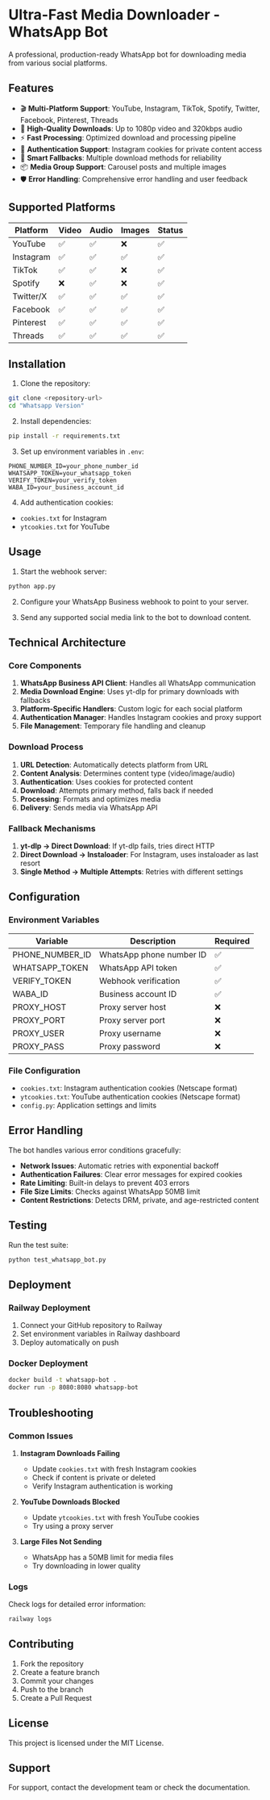 # Ultra-Fast Media Downloader - WhatsApp Bot

A professional, production-ready WhatsApp bot for downloading media from various social platforms.

## Features

- 🎬 **Multi-Platform Support**: YouTube, Instagram, TikTok, Spotify, Twitter, Facebook, Pinterest, Threads
- 📱 **High-Quality Downloads**: Up to 1080p video and 320kbps audio
- ⚡ **Fast Processing**: Optimized download and processing pipeline
- 🔐 **Authentication Support**: Instagram cookies for private content access
- 🔄 **Smart Fallbacks**: Multiple download methods for reliability
- 📦 **Media Group Support**: Carousel posts and multiple images
- 🛡️ **Error Handling**: Comprehensive error handling and user feedback

## Supported Platforms

| Platform    | Video | Audio | Images | Status |
|-------------|-------|-------|--------|--------|
| YouTube     | ✅    | ✅    | ❌     | ✅     |
| Instagram   | ✅    | ✅    | ✅     | ✅     |
| TikTok      | ✅    | ✅    | ❌     | ✅     |
| Spotify     | ❌    | ✅    | ❌     | ✅     |
| Twitter/X   | ✅    | ✅    | ✅     | ✅     |
| Facebook    | ✅    | ✅    | ✅     | ✅     |
| Pinterest   | ✅    | ✅    | ✅     | ✅     |
| Threads     | ✅    | ✅    | ✅     | ✅     |

## Installation

1. Clone the repository:
```bash
git clone <repository-url>
cd "Whatsapp Version"
```

2. Install dependencies:
```bash
pip install -r requirements.txt
```

3. Set up environment variables in `.env`:
```env
PHONE_NUMBER_ID=your_phone_number_id
WHATSAPP_TOKEN=your_whatsapp_token
VERIFY_TOKEN=your_verify_token
WABA_ID=your_business_account_id
```

4. Add authentication cookies:
- `cookies.txt` for Instagram
- `ytcookies.txt` for YouTube

## Usage

1. Start the webhook server:
```bash
python app.py
```

2. Configure your WhatsApp Business webhook to point to your server.

3. Send any supported social media link to the bot to download content.

## Technical Architecture

### Core Components

1. **WhatsApp Business API Client**: Handles all WhatsApp communication
2. **Media Download Engine**: Uses yt-dlp for primary downloads with fallbacks
3. **Platform-Specific Handlers**: Custom logic for each social platform
4. **Authentication Manager**: Handles Instagram cookies and proxy support
5. **File Management**: Temporary file handling and cleanup

### Download Process

1. **URL Detection**: Automatically detects platform from URL
2. **Content Analysis**: Determines content type (video/image/audio)
3. **Authentication**: Uses cookies for protected content
4. **Download**: Attempts primary method, falls back if needed
5. **Processing**: Formats and optimizes media
6. **Delivery**: Sends media via WhatsApp API

### Fallback Mechanisms

1. **yt-dlp → Direct Download**: If yt-dlp fails, tries direct HTTP
2. **Direct Download → Instaloader**: For Instagram, uses instaloader as last resort
3. **Single Method → Multiple Attempts**: Retries with different settings

## Configuration

### Environment Variables

| Variable         | Description              | Required |
|------------------|--------------------------|----------|
| PHONE_NUMBER_ID  | WhatsApp phone number ID | ✅       |
| WHATSAPP_TOKEN   | WhatsApp API token       | ✅       |
| VERIFY_TOKEN     | Webhook verification     | ✅       |
| WABA_ID          | Business account ID      | ✅       |
| PROXY_HOST       | Proxy server host        | ❌       |
| PROXY_PORT       | Proxy server port        | ❌       |
| PROXY_USER       | Proxy username           | ❌       |
| PROXY_PASS       | Proxy password           | ❌       |

### File Configuration

- `cookies.txt`: Instagram authentication cookies (Netscape format)
- `ytcookies.txt`: YouTube authentication cookies (Netscape format)
- `config.py`: Application settings and limits

## Error Handling

The bot handles various error conditions gracefully:

- **Network Issues**: Automatic retries with exponential backoff
- **Authentication Failures**: Clear error messages for expired cookies
- **Rate Limiting**: Built-in delays to prevent 403 errors
- **File Size Limits**: Checks against WhatsApp 50MB limit
- **Content Restrictions**: Detects DRM, private, and age-restricted content

## Testing

Run the test suite:
```bash
python test_whatsapp_bot.py
```

## Deployment

### Railway Deployment

1. Connect your GitHub repository to Railway
2. Set environment variables in Railway dashboard
3. Deploy automatically on push

### Docker Deployment

```bash
docker build -t whatsapp-bot .
docker run -p 8080:8080 whatsapp-bot
```

## Troubleshooting

### Common Issues

1. **Instagram Downloads Failing**
   - Update `cookies.txt` with fresh Instagram cookies
   - Check if content is private or deleted
   - Verify Instagram authentication is working

2. **YouTube Downloads Blocked**
   - Update `ytcookies.txt` with fresh YouTube cookies
   - Try using a proxy server

3. **Large Files Not Sending**
   - WhatsApp has a 50MB limit for media files
   - Try downloading in lower quality

### Logs

Check logs for detailed error information:
```bash
railway logs
```

## Contributing

1. Fork the repository
2. Create a feature branch
3. Commit your changes
4. Push to the branch
5. Create a Pull Request

## License

This project is licensed under the MIT License.

## Support

For support, contact the development team or check the documentation.